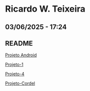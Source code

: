 # Ricardo W. Teixeira
## 03/06/2025 - 17:24
## README

<html lang="pt-br">
<head>
    <meta charset="UTF-8">
    <meta name="viewport" content="width=device-width, initial-scale=1.0">
    <title>Cordel Moderno</title>
    <link rel="stylesheet" href="estilo/style.css">
</head>
<a href="https://rwteixeira.github.io/projeto-android/" target=_blanck>Projeto Android</a>
<p>
<a href="https://rwteixeira.github.io/projeto-1/" target="_blanck">Projeto-1</a>
<p>
<a href="https://rwteixeira.github.io/projeto-4/" target="_blanck">Projeto-4</a>
<p>
<a href="https://rwteixeira.github.io/projeto-cordel/" target="_blanck">Projeto-Cordel</a>
